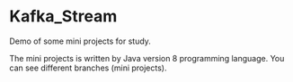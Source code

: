 # Kafka_Stream
Demo of some mini projects for study.

The mini projects is written by Java version 8 programming language. You can see different branches (mini projects).
